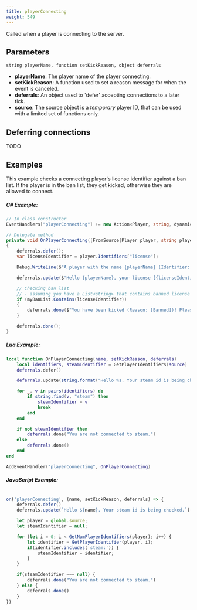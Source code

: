 ```yaml
---
title: playerConnecting
weight: 549
---
```


Called when a player is connecting to the server.

Parameters
----------

```
string playerName, function setKickReason, object deferrals
```

- **playerName**: The player name of the player connecting.
- **setKickReason**: A function used to set a reason message for when the event is canceled.
- **deferrals**: An object used to 'defer' accepting connections to a later tick.
- **source**: The source object is a _temporary_ player ID, that can be used with a limited set of functions only.

Deferring connections
---------------------

TODO

Examples
--------
This example checks a connecting player's license identifier against a ban list. If the player is in the ban list, they get kicked, otherwise they are allowed to connect.

##### C\# Example:
```csharp
// In class constructor
EventHandlers["playerConnecting"] += new Action<Player, string, dynamic, dynamic>(OnPlayerConnecting);

// Delegate method
private void OnPlayerConnecting([FromSource]Player player, string playerName, dynamic setKickReason, dynamic deferrals)
{
    deferrals.defer();
    var licenseIdentifier = player.Identifiers["license"];

    Debug.WriteLine($"A player with the name {playerName} (Identifier: [{licenseIdentifier}]) is connecting to the server.");

    deferrals.update($"Hello {playerName}, your license [{licenseIdentifier}] is being checked");

    // Checking ban list
    // - assuming you have a List<string> that contains banned license identifiers
    if (myBanList.Contains(licenseIdentifier))
    {
        deferrals.done($"You have been kicked (Reason: [Banned])! Please contact the server administration (Identifier: [{licenseIdentifier}]).");
    }

    deferrals.done();
}
```

##### Lua Example:
```lua
local function OnPlayerConnecting(name, setKickReason, deferrals)
    local identifiers, steamIdentifier = GetPlayerIdentifiers(source)
    deferrals.defer()

    deferrals.update(string.format("Hello %s. Your steam id is being checked.", name))

    for _, v in pairs(identifiers) do
        if string.find(v, "steam") then
            steamIdentifier = v
            break
        end
    end

    if not steamIdentifier then
        deferrals.done("You are not connected to steam.")
    else
        deferrals.done()
    end
end

AddEventHandler("playerConnecting", OnPlayerConnecting)
```

##### JavaScript Example:
```js

on('playerConnecting', (name, setKickReason, deferrals) => {
    deferrals.defer()
    deferrals.update(`Hello ${name}. Your steam id is being checked.`)

    let player = global.source;
    let steamIdentifier = null;

    for (let i = 0; i < GetNumPlayerIdentifiers(player); i++) {
        let identifier = GetPlayerIdentifier(player, i);
        if(identifier.includes('steam:')) {
            steamIdentifier = identifier;
        }
    }

    if(steamIdentifier === null) {
        deferrals.done("You are not connected to steam.")
    } else {
        deferrals.done()
    }
})
```
